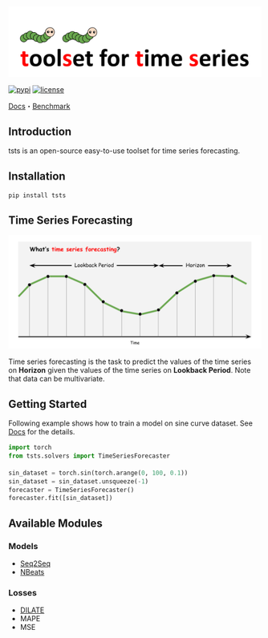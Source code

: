 <div align="center">
  <img src="img/tsts-logo.png" width="600"/>
</div>

[![pypi](https://img.shields.io/pypi/v/tsts?style=flat)](https://pypi.org/project/tsts/0.2.2/)
[![license](https://img.shields.io/github/license/TakuyaShintate/tsts?style=flat)](https://github.com/TakuyaShintate/tsts/blob/main/LICENSE)

[Docs](https://takuyashintate.github.io/tsts/)・[Benchmark](https://github.com/TakuyaShintate/tsts/tree/main/benchmark/)

## Introduction

tsts is an open-source easy-to-use toolset for time series forecasting.

## Installation

```
pip install tsts
```

## Time Series Forecasting

<div align="center">
  <img src="img/whats-forecasting.png" width="600"/>
</div>

Time series forecasting is the task to predict the values of the time series on **Horizon** given the values of the time series on **Lookback Period**. Note that data can be multivariate.

## Getting Started

Following example shows how to train a model on sine curve dataset. See [Docs](https://takuyashintate.github.io/tsts/) for the details.

```python
import torch
from tsts.solvers import TimeSeriesForecaster

sin_dataset = torch.sin(torch.arange(0, 100, 0.1))
sin_dataset = sin_dataset.unsqueeze(-1)
forecaster = TimeSeriesForecaster()
forecaster.fit([sin_dataset])
```

## Available Modules

### Models

* [Seq2Seq](https://arxiv.org/abs/1409.3215)
* [NBeats](https://arxiv.org/abs/1905.10437) 

### Losses

* [DILATE](https://arxiv.org/abs/1909.09020)
* MAPE
* MSE
